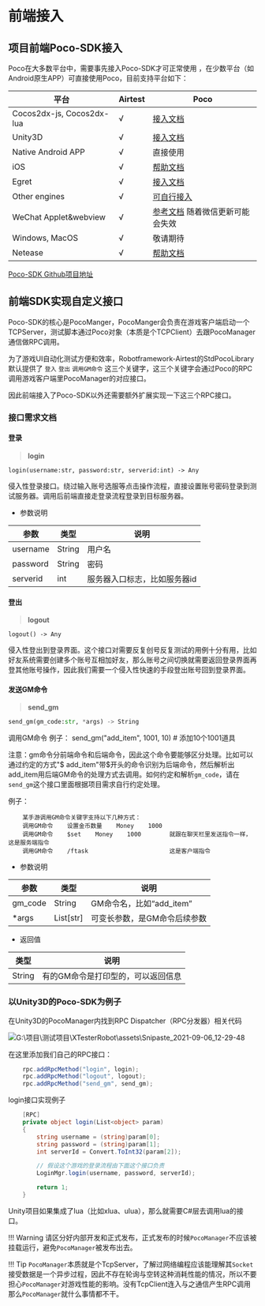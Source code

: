 #  前端接入

## 项目前端Poco-SDK接入

Poco在大多数平台中，需要事先接入Poco-SDK才可正常使用 ，在少数平台（如Android原生APP）可直接使用Poco，目前支持平台如下：

|平台|Airtest|Poco|
|---|---|---|
|Cocos2dx-js, Cocos2dx-lua|√	|[接入文档](https://poco-chinese.readthedocs.io/zh_CN/latest/source/doc/integration.html#cocos2dx-lua)|
|Unity3D                  |√	|[接入文档](https://poco-chinese.readthedocs.io/zh_CN/latest/source/doc/integration.html#unity3d)|
|Native Android APP       |√    |直接使用|
|iOS	                  |√	|[帮助文档](https://airtest.doc.io.netease.com/IDEdocs/device_connection/4_ios_connection/)|
|Egret	                  |√	|[接入文档](https://poco-chinese.readthedocs.io/zh_CN/latest/source/doc/implementation_guide.html)|
|Other engines	          |√	|[可自行接入](https://poco-chinese.readthedocs.io/zh_CN/latest/source/doc/implementation_guide.html)|
|WeChat Applet&webview    |√	|[参考文档](https://airtest.doc.io.netease.com/IDEdocs/poco_framework/poco_webview/) 随着微信更新可能会失效|
|Windows, MacOS	          |√	|敬请期待|
|Netease	              |√	|[帮助文档](http://git-qa.gz.netease.com/maki/netease-ide-plugin)|

[Poco-SDK Github项目地址](https://github.com/AirtestProject/Poco-SDK)

## 前端SDK实现自定义接口

Poco-SDK的核心是PocoManger，PocoManger会负责在游戏客户端启动一个TCPServer，测试脚本通过Poco对象（本质是个TCPClient）去跟PocoManager通信做RPC调用。

为了游戏UI自动化测试方便和效率，Robotframework-Airtest的StdPocoLibrary默认提供了 `登入` `登出` `调用GM命令`  这三个关键字，这三个关键字会通过Poco的RPC调用游戏客户端里PocoManager的对应接口。

因此前端接入了Poco-SDK以外还需要额外扩展实现一下这三个RPC接口。


### 接口需求文档

#### 登录

>**login**

```
login(username:str, password:str, serverid:int) -> Any
```

侵入性登录接口。绕过输入账号选服等点击操作流程，直接设置账号密码登录到测试服务器。调用后前端直接走登录流程登录到目标服务器。

- 参数说明

|参数|类型|说明|
|-|-|-|
|username|String|用户名|
|password|String|密码|
|serverid|int|服务器入口标志，比如服务器id|

#### 登出

>**logout**

```
logout() -> Any
```
侵入性登出到登录界面。这个接口对需要反复创号反复测试的用例十分有用，比如好友系统需要创建多个账号互相加好友，那么账号之间切换就需要返回登录界面再登其他账号操作，因此我们需要一个侵入性快速的手段登出账号回到登录界面。

#### 发送GM命令

>**send_gm**
```python
send_gm(gm_code:str, *args) -> String
```
调用GM命令
例子： send_gm("add_item", 1001, 10)  # 添加10个1001道具

注意：gm命令分前端命令和后端命令，因此这个命令要能够区分处理。比如可以通过约定的方式"$ add\_item"带\$开头的命令识别为后端命令，然后解析出add_item用后端GM命令的处理方式去调用。如何约定和解析`gm_code`，请在`send_gm`这个接口里面根据项目需求自行约定处理。

例子：
```
    某手游调用GM命令关键字支持以下几种方式：
    调用GM命令    设置金币数量    Money    1000    
    调用GM命令    $set    Money    1000        就跟在聊天栏里发送指令一样，这是服务端指令
    调用GM命令    /ftask                       这是客户端指令
```

- 参数说明

|参数|类型|说明|
|-|-|-|
|gm_code|String|GM命令名，比如“add_item”|
|*args  |List[str]  |可变长参数，是GM命令后续参数|

- 返回值
  
|类型|说明|
|-|-|
|String|有的GM命令是打印型的，可以返回信息|



### 以Unity3D的Poco-SDK为例子

在Unity3D的PocoManager内找到RPC Dispatcher（RPC分发器）相关代码

![G:\项目\测试项目\XTesterRobot\assets\Snipaste_2021-09-06_12-29-48](https://i.loli.net/2021/09/09/ps98JknByFbfeS1.png)

在这里添加我们自己的RPC接口：

```csharp
    rpc.addRpcMethod("login", login);
    rpc.addRpcMethod("logout", logout);
    rpc.addRpcMethod("send_gm", send_gm);

```

login接口实现例子

```csharp
    [RPC]
    private object login(List<object> param)
    {
        string username = (string)param[0];
        string password = (string)param[1];
        int serverId = Convert.ToInt32(param[2]);

        // 假设这个游戏的登录流程由下面这个接口负责
        LoginMgr.login(username, password, serverId);

        return 1;
    }
```

Unity项目如果集成了lua（比如xlua、ulua），那么就需要C#层去调用lua的接口。


!!! Warning
    请区分好内部开发和正式发布，正式发布的时候`PocoManager`不应该被挂载运行，避免`PocoManager`被发布出去。

!!! Tip
    `PocoManager`本质就是个TcpServer，了解过网络编程应该能理解其`Socket`接受数据是一个异步过程，因此不存在轮询与空转这种消耗性能的情况，所以不要担心`PocoManager`对游戏性能的影响。没有TcpClient连入与之通信产生RPC调用那么`PocoManager`就什么事情都不干。

